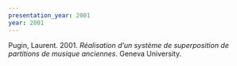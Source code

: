 ```yaml
---
presentation_year: 2001
year: 2001
---
```


Pugin, Laurent. 2001. <i>Réalisation d’un système de superposition de partitions de musique anciennes</i>. Geneva University.